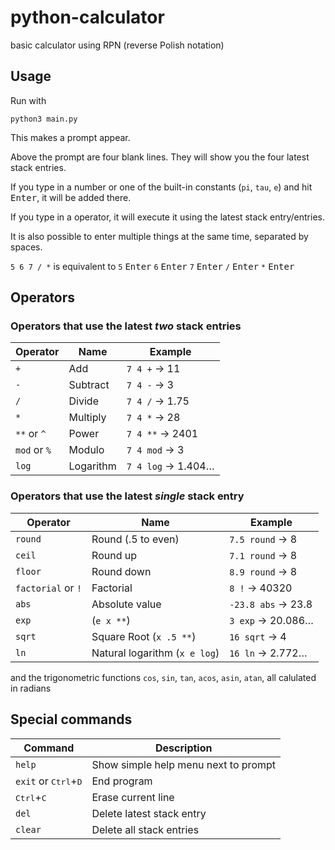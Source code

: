 # python-calculator
basic calculator using RPN (reverse Polish notation)

## Usage
Run with

```nush
python3 main.py
```

This makes a prompt appear.

Above the prompt are four blank lines. They will show you the four latest stack entries.

If you type in a number or one of the built-in constants (`pi`, `tau`, `e`) and hit <kbd>Enter</kbd>, it will be added there.

If you type in a operator, it will execute it using the latest stack entry/entries.

It is also possible to enter multiple things at the same time, separated by spaces.

`5 6 7 / *` is equivalent to `5` <kbd>Enter</kbd> `6` <kbd>Enter</kbd> `7` <kbd>Enter</kbd> `/` <kbd>Enter</kbd> `*` <kbd>Enter</kbd>

## Operators
### Operators that use the latest *two* stack entries

| Operator     | Name      | Example               |
| ------------ | --------- | --------------------- |
| `+`          | Add       | `7 4 +`   →   11      |
| `-`          | Subtract  | `7 4 -`   →    3      |
| `/`          | Divide    | `7 4 /`   →    1.75   |
| `*`          | Multiply  | `7 4 *`   →   28      |
| `**` or `^`  | Power     | `7 4 **`  → 2401      |
| `mod` or `%` | Modulo    | `7 4 mod` →    3      |
| `log`        | Logarithm | `7 4 log` →    1.404… |

### Operators that use the latest *single* stack entry

| Operator           | Name                          | Example                  |
| ------------------ | ----------------------------- | ------------------------ |
| `round`            | Round (.5 to even)            | `7.5 round` →     8      |
| `ceil`             | Round up                      | `7.1 round` →     8      |
| `floor`            | Round down                    | `8.9 round` →     8      |
| `factorial` or `!` | Factorial                     | `8 !`       → 40320      |
| `abs`              | Absolute value                | `-23.8 abs` →    23.8    |
| `exp`              | (`e x **`)                    | `3 exp`     →    20.086… |
| `sqrt`             | Square Root (`x .5 **`)       | `16 sqrt`   →     4      |
| `ln`               | Natural logarithm (`x e log`) | `16 ln`     →     2.772… |

and the trigonometric functions `cos`, `sin`, `tan`, `acos`, `asin`, `atan`, all calulated in radians

## Special commands

| Command                                | Description                          |
| -------------------------------------- | ------------------------------------ |
| `help`                                 | Show simple help menu next to prompt |
| `exit` or <kbd>Ctrl</kbd>+<kbd>D</kbd> | End program                          |
| <kbd>Ctrl</kbd>+<kbd>C</kbd>           | Erase current line                   |
| `del`                                  | Delete latest stack entry            |
| `clear`                                | Delete all stack entries             |